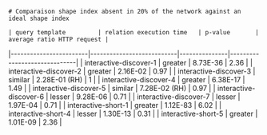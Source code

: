 
    # Comparaison shape index absent in 20% of the network against an ideal shape index
    
    | query template         | relation execution time   | p-value       |   average ratio HTTP request |
|------------------------|---------------------------|---------------|------------------------------|
| interactive-discover-1 | greater                   | 8.73E-36      |                         2.36 |
| interactive-discover-2 | greater                   | 2.16E-02      |                         0.97 |
| interactive-discover-3 | similar                   | 2.28E-01 (RH) |                         1    |
| interactive-discover-4 | greater                   | 6.38E-17      |                         1.49 |
| interactive-discover-5 | similar                   | 7.28E-02 (RH) |                         0.97 |
| interactive-discover-6 | lesser                    | 9.28E-06      |                         0.71 |
| interactive-discover-7 | lesser                    | 1.97E-04      |                         0.71 |
| interactive-short-1    | greater                   | 1.12E-83      |                         6.02 |
| interactive-short-4    | lesser                    | 1.30E-13      |                         0.31 |
| interactive-short-5    | greater                   | 1.01E-09      |                         2.36 |
    